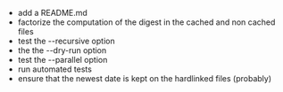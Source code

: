 * add a README.md
* factorize the computation of the digest in the cached and non cached files
* test the --recursive option
* the the --dry-run option
* test the --parallel option
* run automated tests
* ensure that the newest date is kept on the hardlinked files (probably)
